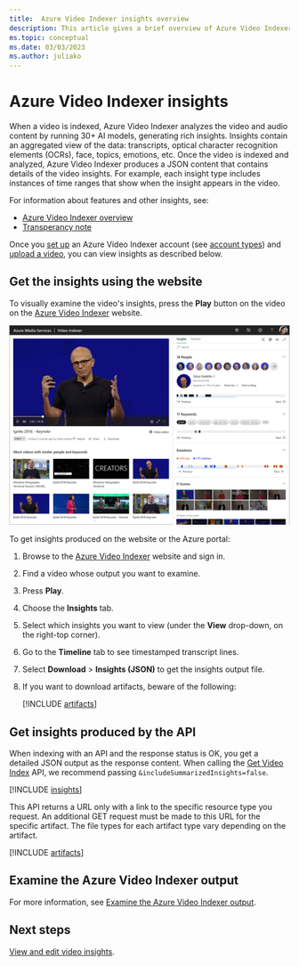 ```yaml
---
title:  Azure Video Indexer insights overview
description: This article gives a brief overview of Azure Video Indexer insights.
ms.topic: conceptual
ms.date: 03/03/2023
ms.author: juliako
---
```


# Azure Video Indexer insights

When a video is indexed, Azure Video Indexer analyzes the video and audio content by running 30+ AI models, generating rich insights. Insights contain an aggregated view of the data: transcripts, optical character recognition elements (OCRs), face, topics, emotions, etc. Once the video is indexed and analyzed, Azure Video Indexer produces a JSON content that contains details of the video insights. For example, each insight type includes instances of time ranges that show when the insight appears in the video. 

For information about features and other insights, see:

- [Azure Video Indexer overview](video-indexer-overview.md)
- [Transperancy note](/legal/azure-video-indexer/transparency-note?context=/azure/azure-video-indexer/context/context)

Once you [set up](video-indexer-get-started.md) an Azure Video Indexer account (see [account types](accounts-overview.md)) and [upload a video](upload-index-videos.md), you can view insights as described below.

## Get the insights using the website

To visually examine the video's insights, press the **Play** button on the video on the [Azure Video Indexer](https://www.videoindexer.ai/) website. 

![Screenshot of the Insights tab in Azure Video Indexer.](./media/video-indexer-output-json/video-indexer-summarized-insights.png)

To get insights produced on the website or the Azure portal:

1. Browse to the [Azure Video Indexer](https://www.videoindexer.ai/) website and sign in.
1. Find a video whose output you want to examine.
1. Press **Play**.
1. Choose the **Insights** tab.
2. Select which insights you want to view (under the **View** drop-down, on the right-top corner).
3. Go to the **Timeline** tab to see timestamped transcript lines.
4. Select **Download** > **Insights (JSON)** to get the insights output file.
5. If you want to download artifacts, beware of the following:

    [!INCLUDE [artifacts](./includes/artifacts.md)]

## Get insights produced by the API

When indexing with an API and the response status is OK, you get a detailed JSON output as the response content. When calling the [Get Video Index](https://api-portal.videoindexer.ai/api-details#api=Operations&operation=Get-Video-Index) API, we recommend passing `&includeSummarizedInsights=false`. 

[!INCLUDE [insights](./includes/insights.md)]

This API returns a URL only with a link to the specific resource type you request. An additional GET request must be made to this URL for the specific artifact. The file types for each artifact type vary depending on the artifact.

[!INCLUDE [artifacts](./includes/artifacts.md)]

## Examine the Azure Video Indexer output

For more information, see [Examine the Azure Video Indexer output]( video-indexer-output-json-v2.md).

## Next steps

[View and edit video insights](video-indexer-view-edit.md).
